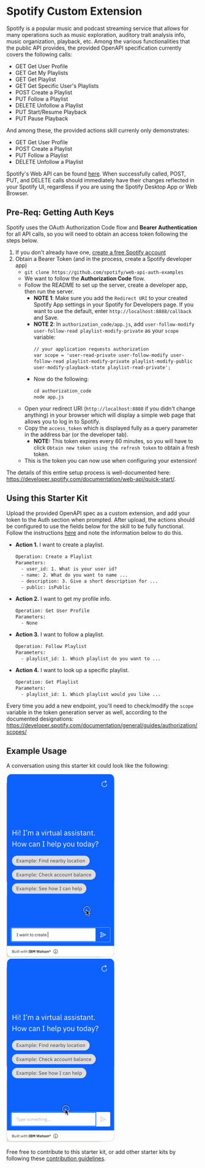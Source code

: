 # Spotify Custom Extension

Spotify is a popular music and podcast streaming service that allows for many operations such as music exploration, auditory trait analysis info, music organization, playback, etc. Among the various functionalities that the public API provides, the provided OpenAPI specification currently covers the following calls:

- GET Get User Profile
- GET Get My Playlists
- GET Get Playlist
- GET Get Specific User's Playlists
- POST Create a Playlist
- PUT Follow a Playlist
- DELETE Unfollow a Playlist
- PUT Start/Resume Playback
- PUT Pause Playback

And among these, the provided actions skill currenly only demonstrates:
- GET Get User Profile
- POST Create a Playlist
- PUT Follow a Playlist
- DELETE Unfollow a Playlist

Spotify's Web API can be found [here](https://developer.spotify.com/documentation/web-api/). When successfully called, POST, PUT, and DELETE calls should immediately have their changes reflected in your Spotify UI, regardless if you are using the Spotify Desktop App or Web Browser.

## Pre-Req: Getting Auth Keys
Spotify uses the OAuth Authorization Code flow and **Bearer Authentication** for all API calls, so you will need to obtain an access token following the steps below.

1. If you don't already have one, [create a free Spotify account](https://www.spotify.com)
1. Obtain a Bearer Token (and in the process, create a Spotify developer app)
    - `git clone https://github.com/spotify/web-api-auth-examples`
    - We want to follow the **Authorization Code** flow.
    - Follow the README to set up the server, create a developer app, then run the server. 
        - **NOTE 1**: Make sure you add the `Redirect URI` to your created Spotify App settings in your Spotify for Developers page. If you want to use the default, enter `http://localhost:8888/callback` and Save.
        - **NOTE 2**: In `authorization_code/app.js`, add `user-follow-modify user-follow-read playlist-modify-private` as your `scope` variable:
            ```
            // your application requests authorization
            var scope = 'user-read-private user-follow-modify user-follow-read playlist-modify-private playlist-modify-public user-modify-playback-state playlist-read-private';
            ```
        - Now do the following:
            ```
            cd authorization_code
            node app.js
            ```
    - Open your redirect URI (`http://localhost:8888` if you didn't change anything) in your browser which will display a simple web page that allows you to log in to Spotify.
    - Copy the `access_token` which is displayed fully as a query parameter in the address bar (or the developer tab).
        - **NOTE:** This token expires every 60 minutes, so you will have to click `Obtain new token using the refresh token` to obtain a fresh token.
    - This is the token you can now use when configuring your extension!

The details of this entire setup process is well-documented here: https://developer.spotify.com/documentation/web-api/quick-start/.

## Using this Starter Kit
Upload the provided OpenAPI spec as a custom extension, and add your token to the Auth section when prompted. After upload, the actions should be configured to use the fields below for the skill to be fully functional. Follow the instructions [here](../../README.md#configuring-your-actions-skill-to-use-an-extension) and note the information below to do this.

- **Action 1.** I want to create a playlist.
    ```
    Operation: Create a Playlist
    Parameters:
      - user_id: 1. What is your user id?
      - name: 2. What do you want to name ...
      - description: 3. Give a short description for ...
      - public: isPublic
    ```

- **Action 2.** I want to get my profile info.
    ```
    Operation: Get User Profile
    Parameters:
      - None
    ```

- **Action 3.** I want to follow a playlist.
    ```
    Operation: Follow Playlist
    Parameters:
      - playlist_id: 1. Which playlist do you want to ...
    ```

- **Action 4.** I want to look up a specific playlist.
    ```
    Operation: Get Playlist
    Parameters:
      - playlist_id: 1. Which playlist would you like ...
    ```

Every time you add a new endpoint, you'll need to check/modify the `scope` variable in the token generation server as well, according to the documented designations: https://developer.spotify.com/documentation/general/guides/authorization/scopes/

## Example Usage
A conversation using this starter kit could look like the following:<br>

![create-playlist](./assets/create-playlist.gif)
![get-profile](./assets/get-profile.gif)

Free free to contribute to this starter kit, or add other starter kits by following these [contribution guidelines](../../docs/CONTRIBUTING.md).